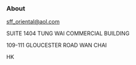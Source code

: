### About


[sff_oriental@aol.com](mailto:sff_oriental@aol.com)

SUITE 1404 TUNG WAI COMMERCIAL BUILDING

109-111 GLOUCESTER ROAD WAN CHAI 

HK


